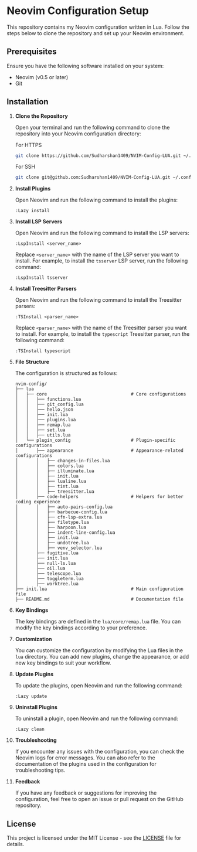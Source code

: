 # Neovim Configuration Setup

This repository contains my Neovim configuration written in Lua. Follow the steps below to clone the repository and set up your Neovim environment.

## Prerequisites

Ensure you have the following software installed on your system:

- Neovim (v0.5 or later)
- Git

## Installation

1. **Clone the Repository**

   Open your terminal and run the following command to clone the repository into your Neovim configuration directory:

   For HTTPS

   ```sh
   git clone https://github.com/Sudharshan1409/NVIM-Config-LUA.git ~/.config/nvim
   ```

   For SSH
   
   ```sh
   git clone git@github.com:Sudharshan1409/NVIM-Config-LUA.git ~/.config/nvim
   ```
   
2. **Install Plugins**

   Open Neovim and run the following command to install the plugins:

   ```vim
   :Lazy install 
   ```

3. **Install LSP Servers**

    Open Neovim and run the following command to install the LSP servers:
    
    ```vim
    :LspInstall <server_name>
    ```
    
    Replace `<server_name>` with the name of the LSP server you want to install. For example, to install the `tsserver` LSP server, run the following command:
    
    ```vim
    :LspInstall tsserver
    ```

4. **Install Treesitter Parsers**

    Open Neovim and run the following command to install the Treesitter parsers:
    
    ```vim
    :TSInstall <parser_name>
    ```
    
    Replace `<parser_name>` with the name of the Treesitter parser you want to install. For example, to install the `typescript` Treesitter parser, run the following command:
    
    ```vim
    :TSInstall typescript
    ```

5. **File Structure**

    The configuration is structured as follows:
    
    ```plaintext
    nvim-config/
    ├── lua
    │   ├── core                                # Core configurations
    │   │   ├── functions.lua
    │   │   ├── git_config.lua
    │   │   ├── hello.json
    │   │   ├── init.lua
    │   │   ├── plugins.lua
    │   │   ├── remap.lua
    │   │   ├── set.lua
    │   │   ├── utils.lua
    │   └── plugin_config                       # Plugin-specific configurations
    │       ├── appearance                      # Appearance-related configurations
    │       │   ├── changes-in-files.lua
    │       │   ├── colors.lua
    │       │   ├── illuminate.lua
    │       │   ├── init.lua
    │       │   ├── lualine.lua
    │       │   ├── tint.lua
    │       │   ├── treesitter.lua
    │       ├── code-helpers                    # Helpers for better coding experience
    │       │   ├── auto-pairs-config.lua
    │       │   ├── barbecue-config.lua
    │       │   ├── cfn-lsp-extra.lua
    │       │   ├── filetype.lua
    │       │   ├── harpoon.lua
    │       │   ├── indent-line-config.lua
    │       │   ├── init.lua
    │       │   ├── undotree.lua
    │       │   ├── venv_selector.lua
    │       ├── fugitive.lua
    │       ├── init.lua
    │       ├── null-ls.lua
    │       ├── oil.lua
    │       ├── telescope.lua
    │       ├── toggleterm.lua
    │       ├── worktree.lua
    ├── init.lua                                # Main configuration file
    ├── README.md                               # Documentation file

    ```

6. **Key Bindings**

    The key bindings are defined in the `lua/core/remap.lua` file. You can modify the key bindings according to your preference.

7. **Customization**

    You can customize the configuration by modifying the Lua files in the `lua` directory. You can add new plugins, change the appearance, or add new key bindings to suit your workflow.

8. **Update Plugins**

    To update the plugins, open Neovim and run the following command:
    
    ```vim
    :Lazy update
    ```

9. **Uninstall Plugins**

    To uninstall a plugin, open Neovim and run the following command:
    
    ```vim
    :Lazy clean
    ```

10. **Troubleshooting**

    If you encounter any issues with the configuration, you can check the Neovim logs for error messages. You can also refer to the documentation of the plugins used in the configuration for troubleshooting tips.
    
11. **Feedback**

    If you have any feedback or suggestions for improving the configuration, feel free to open an issue or pull request on the GitHub repository.

## License

This project is licensed under the MIT License - see the [LICENSE](LICENSE) file for details.
```
